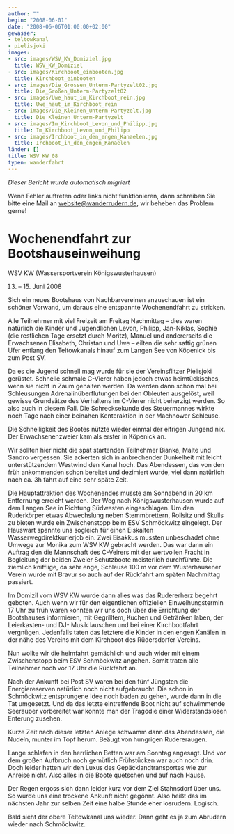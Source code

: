 ```yaml
---
author: ""
begin: "2008-06-01"
date: "2008-06-06T01:00:00+02:00"
gewässer:
- teltowkanal
- pielisjoki
images:
- src: images/WSV_KW_Domiziel.jpg
  title: WSV_KW_Domiziel
- src: images/Kirchboot_einbooten.jpg
  title: Kirchboot_einbooten
- src: images/Die_Grossen_Unterm-Partyzelt02.jpg
  title: Die_Großen_Unterm-Partyzelt02
- src: images/Uwe_haut_im_Kirchboot_rein.jpg
  title: Uwe_haut_im_Kirchboot_rein
- src: images/Die_Kleinen_Unterm-Partyzelt.jpg
  title: Die_Kleinen_Unterm-Partyzelt
- src: images/Im_Kirchboot_Levon_und_Philipp.jpg
  title: Im_Kirchboot_Levon_und_Philipp
- src: images/Irchboot_in_den_engen_Kanaelen.jpg
  title: Irchboot_in_den_engen_Kanaelen
länder: []
title: WSV KW 08
typen: wanderfahrt
---
```



*Dieser Bericht wurde automatisch migriert*

Wenn Fehler auftreten oder links nicht funktionieren, dann schreiben Sie bitte eine Mail an website@wanderrudern.de, wir beheben das Problem gerne!



# Wochenendfahrt zur Bootshauseinweihung


WSV KW (Wassersportverein Königswusterhausen)

13. – 15. Juni 2008

Sich ein neues Bootshaus von Nachbarvereinen anzuschauen ist ein schöner Vorwand, um daraus eine entspannte Wochenendfahrt zu stricken.

Alle Teilnehmer mit viel Freizeit am Freitag Nachmittag – dies waren natürlich die Kinder und Jugendlichen Levon, Philipp, Jan-Niklas, Sophie (die restlichen Tage ersetzt durch Moritz), Manuel und andererseits die Erwachsenen Elisabeth, Christan und Uwe – eilten die sehr saftig grünen Ufer entlang den Teltowkanals hinauf zum Langen See von Köpenick bis zum Post SV.

Da es die Jugend schnell mag wurde für sie der Vereinsflitzer Pielisjoki gerüstet. Schnelle schmale C-Vierer haben jedoch etwas heimtückisches, wenn sie nicht in Zaum gehalten werden. Da werden dann schon mal bei Schleusungen Adrenalinüberflutungen bei den Obleuten ausgelöst, weil gewisse Grundsätze des Verhaltens im C-Vierer nicht beherzigt werden. So also auch in diesem Fall. Die Schrecksekunde des Steuermannes wirkte noch Tage nach einer beinahen Kenteraktion in der Machnower Schleuse.

Die Schnelligkeit des Bootes nützte wieder einmal der eifrigen Jungend nix. Der Erwachsenenzweier kam als erster in Köpenick an.

Wir sollten hier nicht die spät startenden Teilnehmer Bianka, Malte und Sandro vergessen. Sie ackerten sich in anbrechender Dunkelheit mit leicht unterstützendem Westwind den Kanal hoch. Das Abendessen, das von den früh ankommenden schon bereitet und dezimiert wurde, viel dann natürlich nach ca. 3h fahrt auf eine sehr späte Zeit.

Die Hauptattraktion des Wochenendes musste am Sonnabend in 20 km Entfernung erreicht werden. Der Weg nach Königswusterhausen wurde auf dem Langen See in Richtung Südwesten eingeschlagen. Um den Ruderkörper etwas Abwechslung neben Stemmbrettern, Rollsitz und Skulls zu bieten wurde ein Zwischenstopp beim ESV Schmöckwitz eingelegt. Der Hauswart spannte uns sogleich für einen Eiskalten Wasserwegdirektkurierjob ein. Zwei Eisakkus mussten unbeschadet ohne Umwege zur Monika zum WSV KW gebracht werden. Das war dann ein Auftrag den die Mannschaft des C-Veirers mit der wertvollen Fracht in Begleitung der beiden Zweier Schutzboote meisterlich durchführte. Die ziemlich knifflige, da sehr enge, Schleuse 100 m vor dem Wusterhausener Verein wurde mit Bravur so auch auf der Rückfahrt am späten Nachmittag passiert.

Im Domizil vom WSV KW wurde dann alles was das Rudererherz begehrt geboten. Auch wenn wir für den eigentlichen offiziellen Einweihungstermin 17 Uhr zu früh waren konnten wir uns doch über die Errichtung der Bootshauses informieren, mit Gegrilltem, Kuchen und Getränken laben, der Leierkasten- und DJ- Musik lauschen und bei einer Kirchbootfahrt vergnügen. Jedenfalls taten das letztere die Kinder in den engen Kanälen in der nähe des Vereins mit dem Kirchboot des Rüdersdorfer Vereins.

Nun wollte wir die heimfahrt gemächlich und auch wider mit einem Zwischenstopp beim ESV Schmöckwitz angehen. Somit traten alle Teilnehmer noch vor 17 Uhr die Rückfahrt an.

Nach der Ankunft bei Post SV waren bei den fünf Jüngsten die Energiereserven natürlich noch nicht aufgebraucht. Die schon in Schmöckwitz entsprungene Idee noch baden zu gehen, wurde dann in die Tat umgesetzt. Und da das letzte eintreffende Boot nicht auf schwimmende Seeräuber vorbereitet war konnte man der Tragödie einer Widerstandslosen Enterung zusehen.

Kurze Zeit nach dieser letzten Anlege schwamm dann das Abendessen, die Nudeln, munter im Topf herum. Beäugt von hungrigen Rudereraugen.

Lange schlafen in den herrlichen Betten war am Sonntag angesagt. Und vor dem großen Aufbruch noch gemütlich Frühstücken war auch noch drin. Doch leider hatten wir den Luxus des Gepäcklandtransportes wie zur Anreise nicht. Also alles in die Boote quetschen und auf nach Hause.

Der Regen ergoss sich dann leider kurz vor dem Ziel Stahnsdorf über uns. So wurde uns eine trockene Ankunft nicht gegönnt. Also heißt das im nächsten Jahr zur selben Zeit eine halbe Stunde eher losrudern. Logisch.

Bald sieht der obere Teltowkanal uns wieder. Dann geht es ja zum Abrudern wieder nach Schmöckwitz.
